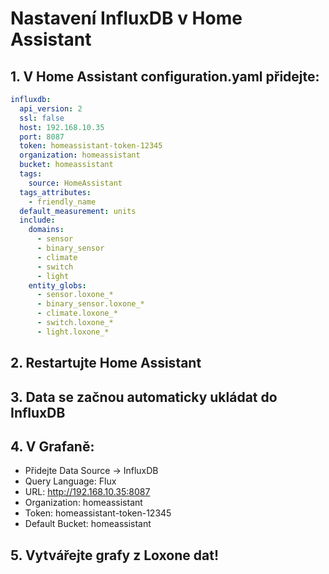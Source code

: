 # Nastavení InfluxDB v Home Assistant

## 1. V Home Assistant configuration.yaml přidejte:

```yaml
influxdb:
  api_version: 2
  ssl: false
  host: 192.168.10.35
  port: 8087
  token: homeassistant-token-12345
  organization: homeassistant
  bucket: homeassistant
  tags:
    source: HomeAssistant
  tags_attributes:
    - friendly_name
  default_measurement: units
  include:
    domains:
      - sensor
      - binary_sensor
      - climate
      - switch
      - light
    entity_globs:
      - sensor.loxone_*
      - binary_sensor.loxone_*
      - climate.loxone_*
      - switch.loxone_*
      - light.loxone_*
```

## 2. Restartujte Home Assistant

## 3. Data se začnou automaticky ukládat do InfluxDB

## 4. V Grafaně:
- Přidejte Data Source → InfluxDB
- Query Language: Flux
- URL: http://192.168.10.35:8087
- Organization: homeassistant
- Token: homeassistant-token-12345
- Default Bucket: homeassistant

## 5. Vytvářejte grafy z Loxone dat!